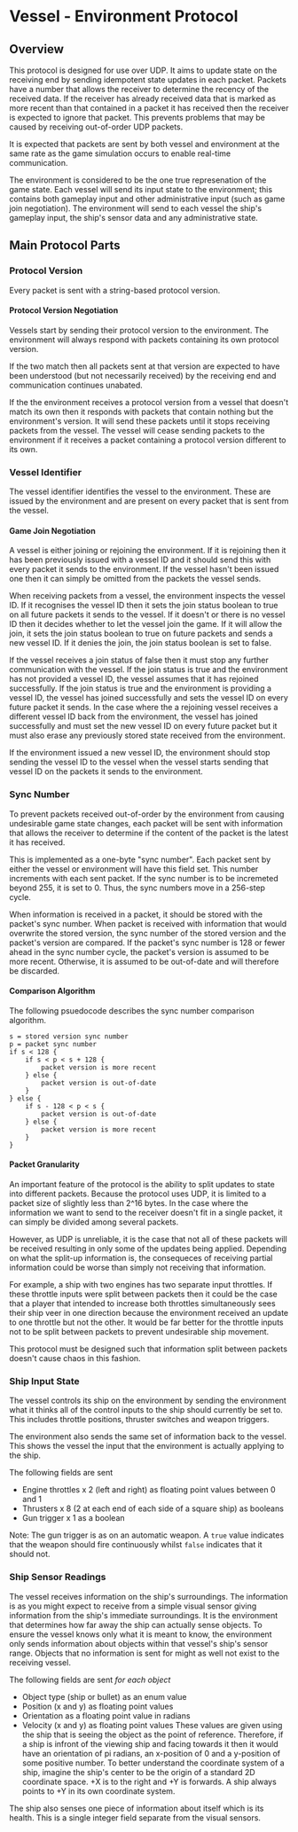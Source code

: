 # Vessel - Environment Protocol #

## Overview ##

This protocol is designed for use over UDP. It aims to update state on the
receiving end by sending idempotent state updates in each packet. Packets have a
number that allows the receiver to determine the recency of the received data. If
the receiver has already received data that is marked as more recent than that
contained in a packet it has received then the receiver is expected to ignore that
packet. This prevents problems that may be caused by receiving out-of-order UDP
packets.

It is expected that packets are sent by both vessel and environment at the same
rate as the game simulation occurs to enable real-time communication.

The environment is considered to be the one true represenation of the game state.
Each vessel will send its input state to the environment; this contains both
gameplay input and other administrative input (such as game join negotiation). The
environment will send to each vessel the ship's gameplay input, the ship's sensor
data and any administrative state.

## Main Protocol Parts ##

### Protocol Version ###

Every packet is sent with a string-based protocol version.

#### Protocol Version Negotiation ####

Vessels start by sending their protocol version to the environment. The environment
will always respond with packets containing its own protocol version.

If the two match then all packets sent at that version are expected to have been
understood (but not necessarily received) by the receiving end and communication
continues unabated.

If the the environment receives a protocol version from a vessel that doesn't match
its own then it responds with packets that contain nothing but the environment's
version. It will send these packets until it stops receiving packets from the
vessel. The vessel will cease sending packets to the environment if it receives a
packet containing a protocol version different to its own.

### Vessel Identifier ###

The vessel identifier identifies the vessel to the environment. These are issued
by the environment and are present on every packet that is sent from the vessel.

#### Game Join Negotiation ####

A vessel is either joining or rejoining the environment. If it is rejoining then it
has been previously issued with a vessel ID and it should send this with every
packet it sends to the environment. If the vessel hasn't been issued one then it
can simply be omitted from the packets the vessel sends.

When receiving packets from a vessel, the environment inspects the vessel ID. If it
recognises the vessel ID then it sets the join status boolean to true on all future
packets it sends to the vessel. If it doesn't or there is no vessel ID then it
decides whether to let the vessel join the game. If it will allow the join, it sets
the join status boolean to true on future packets and sends a new vessel ID. If it
denies the join, the join status boolean is set to false.

If the vessel receives a join status of false then it must stop any further
communication with the vessel. If the join status is true and the environment has
not provided a vessel ID, the vessel assumes that it has rejoined successfully.
If the join status is true and the environment is providing a vessel ID, the vessel
has joined successfully and sets the vessel ID on every future packet it sends. In 
the case where the a rejoining vessel receives a different vessel ID back from the
environment, the vessel has joined successfully and must set the new vessel ID on
every future packet but it must also erase any previously stored state received
from the environment.

If the environment issued a new vessel ID, the environment should stop sending the
vessel ID to the vessel when the vessel starts sending that vessel ID on the
packets it sends to the environment.

### Sync Number ###

To prevent packets received out-of-order by the environment from causing
undesirable game state changes, each packet will be sent with information that
allows the receiver to determine if the content of the packet is the latest it
has received.

This is implemented as a one-byte "sync number". Each packet sent by either the
vessel or environment will have this field set. This number increments with each
sent packet. If the sync number is to be incremeted beyond 255, it is set to 0.
Thus, the sync numbers move in a 256-step cycle.

When information is received in a packet, it should be stored with the packet's
sync number. When packet is received with information that would overwrite the
stored version, the sync number of the stored version and the packet's version are
compared. If the packet's sync number is 128 or fewer ahead in the sync number
cycle, the packet's version is assumed to be more recent. Otherwise, it is assumed
to be out-of-date and will therefore be discarded.

#### Comparison Algorithm ####

The following psuedocode describes the sync number comparison algorithm.
```
s = stored version sync number
p = packet sync number
if s < 128 {
	if s < p < s + 128 {
		packet version is more recent
	} else {
		packet version is out-of-date
	}
} else {
	if s - 128 < p < s {
		packet version is out-of-date
	} else {
		packet version is more recent
	}
}
```

#### Packet Granularity ####

An important feature of the protocol is the ability to split updates to state into
different packets. Because the protocol uses UDP, it is limited to a packet size of
slightly less than 2^16 bytes. In the case where the information we want to send to
the receiver doesn't fit in a single packet, it can simply be divided among several
packets.

However, as UDP is unreliable, it is the case that not all of these packets will be
received resulting in only some of the updates being applied. Depending on what the
split-up information is, the consequeces of receiving partial information could be
worse than simply not receiving that information.

For example, a ship with two engines has two separate input throttles. If these
throttle inputs were split between packets then it could be the case that a player
that intended to increase both throttles simultaneously sees their ship veer in one
direction because the environment received an update to one throttle but not the
other. It would be far better for the throttle inputs not to be split between
packets to prevent undesirable ship movement.

This protocol must be designed such that information split between packets doesn't
cause chaos in this fashion.

### Ship Input State ###

The vessel controls its ship on the environment by sending the environment what it
thinks all of the control inputs to the ship should currently be set to. This
includes throttle positions, thruster switches and weapon triggers.

The environment also sends the same set of information back to the vessel. This
shows the vessel the input that the environment is actually applying to the ship.

The following fields are sent
* Engine throttles x 2 (left and right) as floating point values between 0 and 1
* Thrusters x 8 (2 at each end of each side of a square ship) as booleans
* Gun trigger x 1 as a boolean

Note: The gun trigger is as on an automatic weapon. A `true` value indicates that
the weapon should fire continuously whilst `false` indicates that it should not.

### Ship Sensor Readings ###

The vessel receives information on the ship's surroundings. The information is as
you might expect to receive from a simple visual sensor giving information from the
ship's immediate surroundings. It is the environment that determines how far away
the ship can actually sense objects. To ensure the vessel knows only what it is
meant to know, the environment only sends information about objects within that
vessel's ship's sensor range. Objects that no information is sent for might as well
not exist to the receiving vessel.

The following fields are sent *for each object*
* Object type (ship or bullet) as an enum value
* Position (x and y) as floating point values
* Orientation as a floating point value in radians
* Velocity (x and y) as floating point values
These values are given using the ship that is seeing the object as the point of
reference. Therefore, if a ship is infront of the viewing ship and facing towards
it then it would have an orientation of pi radians, an x-position of 0 and a
y-position of some positive number. To better understand the coordinate system of a
ship, imagine the ship's center to be the origin of a standard 2D coordinate space.
+X is to the right and +Y is forwards. A ship always points to +Y in its own
coordinate system.

The ship also senses one piece of information about itself which is its health.
This is a single integer field separate from the visual sensors.

